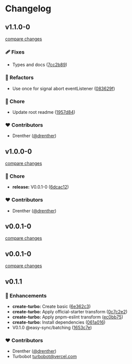 # Changelog


## v1.1.0-0

[compare changes](https://github.com/drenther/easy-sync/compare/v1.0.0-0...v1.1.0-0)

### 🩹 Fixes

- Types and docs ([7cc2b89](https://github.com/drenther/easy-sync/commit/7cc2b89))

### 💅 Refactors

- Use once for signal abort eventListener ([083629f](https://github.com/drenther/easy-sync/commit/083629f))

### 🏡 Chore

- Update root readme ([1957d84](https://github.com/drenther/easy-sync/commit/1957d84))

### ❤️ Contributors

- Drenther ([@drenther](https://github.com/drenther))

## v1.0.0-0

[compare changes](https://github.com/drenther/easy-sync/compare/v0.0.1-0...v1.0.0-0)

### 🏡 Chore

- **release:** V0.0.1-0 ([6dcac12](https://github.com/drenther/easy-sync/commit/6dcac12))

### ❤️ Contributors

- Drenther ([@drenther](https://github.com/drenther))

## v0.0.1-0

[compare changes](https://github.com/drenther/easy-sync/compare/v0.0.1-0...v0.0.1-0)

## v0.0.1-0

[compare changes](https://github.com/drenther/easy-sync/compare/v0.1.1...v0.0.1-0)

## v0.1.1


### 🚀 Enhancements

- **create-turbo:** Create basic ([6e362c3](https://github.com/drenther/easy-sync/commit/6e362c3))
- **create-turbo:** Apply official-starter transform ([0c7c2e2](https://github.com/drenther/easy-sync/commit/0c7c2e2))
- **create-turbo:** Apply pnpm-eslint transform ([ec0bb75](https://github.com/drenther/easy-sync/commit/ec0bb75))
- **create-turbo:** Install dependencies ([061a016](https://github.com/drenther/easy-sync/commit/061a016))
- V0.1.0 @easy-sync/batching ([1653c7e](https://github.com/drenther/easy-sync/commit/1653c7e))

### ❤️ Contributors

- Drenther ([@drenther](https://github.com/drenther))
- Turbobot <turbobot@vercel.com>

